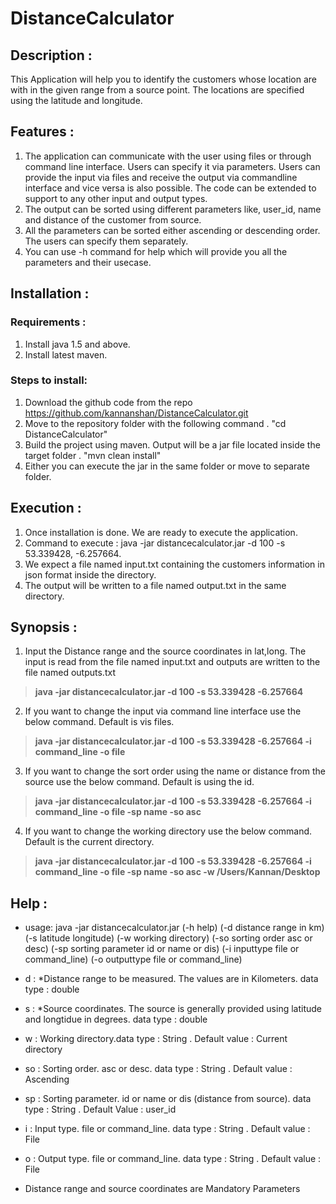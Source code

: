 # DistanceCalculator

## Description :

This Application will help you to identify the customers whose location are with in the given range from a source point. 
The locations are specified using the latitude and longitude.

## Features : 

1. The application can communicate with the user using files or through command line interface. Users can specify it via parameters. Users can provide the input via files and receive the output via commandline interface and vice versa is also possible. The code can be extended to support to any other input and output types.
2. The output can be sorted using different parameters like, user_id, name and distance of the customer from source.
3. All the parameters can be sorted either ascending or descending order. The users can specify them separately. 
4. You can use -h command for help which will provide you all the parameters and their usecase.

## Installation :
### Requirements :
		
1. Install java 1.5 and above.
2. Install latest maven. 
	
### Steps to install:
1. Download the github code from the repo https://github.com/kannanshan/DistanceCalculator.git
2. Move to the repository folder with the following command . "cd DistanceCalculator"
3. Build the project using maven. Output will be a jar file located inside the target folder . "mvn clean install"
4. Either you can execute the jar in the same folder or move to separate folder.
		
## Execution : 

1. Once installation is done. We are ready to execute the application.
2. Command to execute : java -jar distancecalculator.jar -d 100 -s 53.339428, -6.257664.
3. We expect a file named input.txt containing the customers information in json format inside the directory.
4. The output will be written to a file named output.txt in the same directory.
	
	
## Synopsis : 

1. Input the Distance range and the source coordinates in lat,long. 
		The input is read from the file named input.txt and outputs are written to the file named outputs.txt
>**java -jar distancecalculator.jar -d 100 -s 53.339428 -6.257664**
		
2. If you want to change the input via command line interface use the below command. 
		Default is vis files.
>**java -jar distancecalculator.jar -d 100 -s 53.339428 -6.257664 -i command_line -o file**
		
3. If you want to change the sort order using the name or distance from the source use the below command. 
		Default is using the id.
>**java -jar distancecalculator.jar -d 100 -s 53.339428 -6.257664 -i command_line -o file -sp name -so asc**
		
4. If you want to change the working directory use the below command. 
		Default is the current directory.
>**java -jar distancecalculator.jar -d 100 -s 53.339428 -6.257664 -i command_line -o file -sp name -so asc -w /Users/Kannan/Desktop**
		
## Help : 

 * usage: java -jar distancecalculator.jar (-h help)  (-d distance range in km) (-s latitude longitude) (-w working directory) (-so sorting order asc or desc) (-sp sorting parameter id or name or dis) (-i inputtype file or command_line) (-o outputtype file or command_line)
 * d  : *Distance range to be measured. The values are in Kilometers. data type : double 
 * s  : *Source coordinates. The source is generally provided using latitude and longtidue in degrees. data type : double 
 * w  : Working directory.data type : String . Default value : Current directory
 * so : Sorting order. asc or desc. data type : String . Default value : Ascending
 * sp : Sorting parameter. id or name or dis (distance from source). data type : String . Default Value : user_id
 * i  : Input type. file or command_line. data type : String . Default value : File
 * o  : Output type. file or command_line. data type : String . Default value : File
 
 * Distance range and source coordinates are  Mandatory Parameters 

 
		
		
		
		
		
		
		
		
		
		
		
